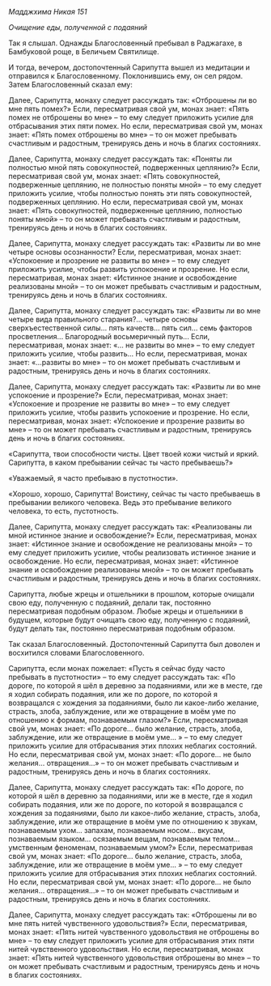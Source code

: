 *Мадджхима Никая 151*

*Очищение еды, полученной с подаяний*

Так я слышал\. Однажды Благословенный пребывал в Раджагахе, в Бамбуковой роще, в Беличьем Святилище\.

И тогда, вечером, достопочтенный Сарипутта вышел из медитации и отправился к Благословенному\. Поклонившись ему, он сел рядом\. Затем Благословенный сказал ему:

Далее, Сарипутта, монаху следует рассуждать так: «Отброшены ли во мне пять помех?» Если, пересматривая свой ум, монах знает: «Пять помех не отброшены во мне» – то ему следует приложить усилие для отбрасывания этих пяти помех\. Но если, пересматривая свой ум, монах знает: «Пять помех отброшены во мне» – то он может пребывать счастливым и радостным, тренируясь день и ночь в благих состояниях\.

Далее, Сарипутта, монаху следует рассуждать так: «Поняты ли полностью мной пять совокупностей, подверженных цеплянию?» Если, пересматривая свой ум, монах знает: «Пять совокупностей, подверженные цеплянию, не полностью поняты мной» – то ему следует приложить усилие, чтобы полностью понять эти пять совокупностей, подверженных цеплянию\. Но если, пересматривая свой ум, монах знает: «Пять совокупностей, подверженные цеплянию, полностью поняты мной» – то он может пребывать счастливым и радостным, тренируясь день и ночь в благих состояниях\.

Далее, Сарипутта, монаху следует рассуждать так: «Развиты ли во мне четыре основы осознанности? Если, пересматривая, монах знает: «Успокоение и прозрение не развиты во мне» – то ему следует приложить усилие, чтобы развить успокоение и прозрение\. Но если, пересматривая, монах знает: «Истинное знание и освобождение реализованы мной» – то он может пребывать счастливым и радостным, тренируясь день и ночь в благих состояниях\.

Далее, Сарипутта, монаху следует рассуждать так: «Развиты ли во мне четыре вида правильного старания?\.\.\.      четыре основы сверхъестественной силы\.\.\.      пять качеств\.\.\.      пять сил\.\.\.      семь факторов просветления\.\.\.      Благородный восьмеричный путь\.\.\. Если, пересматривая, монах знает: «… не развиты во мне» – то ему следует приложить усилие, чтобы развить\.\.\. Но если, пересматривая, монах знает: «…развиты во мне» – то он может пребывать счастливым и радостным, тренируясь день и ночь в благих состояниях\.

Далее, Сарипутта, монаху следует рассуждать так: «Развиты ли во мне успокоение и прозрение?» Если, пересматривая, монах знает: «Успокоение и прозрение не развиты во мне» – то ему следует приложить усилие, чтобы развить успокоение и прозрение\. Но если, пересматривая, монах знает: «Успокоение и прозрение развиты во мне» – то он может пребывать счастливым и радостным, тренируясь день и ночь в благих состояниях\.

«Сарипутта, твои способности чисты\. Цвет твоей кожи чистый и яркий\. Сарипутта, в каком пребывании сейчас ты часто пребываешь?»

«Уважаемый, я часто пребываю в пустотности»\.

«Хорошо, хорошо, Сарипутта\! Воистину, сейчас ты часто пребываешь в пребывании великого человека\. Ведь это пребывание великого человека, то есть, пустотность\. 

Далее, Сарипутта, монаху следует рассуждать так: «Реализованы ли мной истинное знание и освобождение?» Если, пересматривая, монах знает: «Истинное знание и освобождение не реализованы мной» – то ему следует приложить усилие, чтобы реализовать истинное знание и освобождение\. Но если, пересматривая, монах знает: «Истинное знание и освобождение реализованы мной» – то он может пребывать счастливым и радостным, тренируясь день и ночь в благих состояниях\.

Сарипутта, любые жрецы и отшельники в прошлом, которые очищали свою еду, полученную с подаяний, делали так, постоянно пересматривая подобным образом\.   Любые жрецы и отшельники в будущем, которые будут очищать свою еду, полученную с подаяний, будут делать так, постоянно пересматривая подобным образом\. 

Так сказал Благословенный\. Достопочтенный Сарипутта был доволен и восхитился словами Благословенного\.

Сарипутта, если монах пожелает: «Пусть я сейчас буду часто пребывать в пустотности» – то ему следует рассуждать так: «По дороге, по которой я шёл в деревню за подаяниями, или же в месте, где я ходил собирать подаяния, или же по дороге, по которой я возвращался с хождения за подаяниями, было ли какое\-либо желание, страсть, злоба, заблуждение, или же отвращение в моём уме по отношению к формам, познаваемым глазом?» Если, пересматривая свой ум, монах знает: «По дороге… было желание, страсть, злоба, заблуждение, или же отвращение в моём уме\.\.\. » – то ему следует приложить усилие для отбрасывания этих плохих неблагих состояний\. Но если, пересматривая свой ум, монах знает: «По дороге… не было желания… отвращения…» – то он может пребывать счастливым и радостным, тренируясь день и ночь в благих состояниях\.

Далее, Сарипутта, монаху следует рассуждать так: «По дороге, по которой я шёл в деревню за подаяниями, или же в месте, где я ходил собирать подаяния, или же по дороге, по которой я возвращался с хождения за подаяниями, было ли какое\-либо желание, страсть, злоба, заблуждение, или же отвращение в моём уме по отношению к звукам, познаваемым ухом\.\.\. запахам, познаваемым носом… вкусам, познаваемым языком… осязаемым вещам, познаваемым телом\.\.\. умственным феноменам, познаваемым умом?» Если, пересматривая свой ум, монах знает: «По дороге… было желание, страсть, злоба, заблуждение, или же отвращение в моём уме\.\.\. » – то ему следует приложить усилие для отбрасывания этих плохих неблагих состояний\. Но если, пересматривая свой ум, монах знает: «По дороге… не было желания… отвращения…» – то он может пребывать счастливым и радостным, тренируясь день и ночь в благих состояниях\.

Далее, Сарипутта, монаху следует рассуждать так: «Отброшены ли во мне пять нитей чувственного удовольствия?» Если, пересматривая, монах знает: «Пять нитей чувственного удовольствия не отброшены во мне» – то ему следует приложить усилие для отбрасывания этих пяти нитей чувственного удовольствия\. Но если, пересматривая, монах знает: «Пять нитей чувственного удовольствия отброшены во мне» – то он может пребывать счастливым и радостным, тренируясь день и ночь в благих состояниях\.
